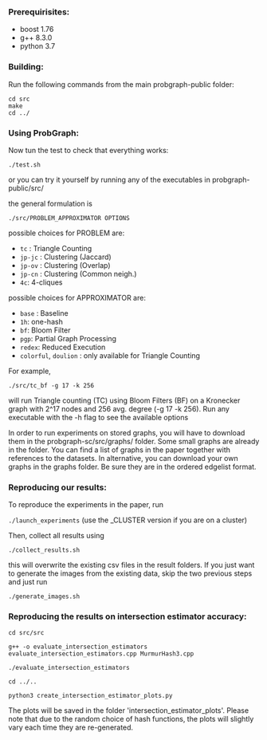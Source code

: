 ### Prerequirisites: #

  * boost 1.76
  * g++ 8.3.0
  * python 3.7

### Building: #

Run the following commands from the main probgraph-public folder:
```
cd src
make
cd ../ 
```

### Using ProbGraph: #

Now tun the test to check that everything works:

`./test.sh`

or you can try it yourself by running any of the executables in probgraph-public/src/

the general formulation is

`./src/PROBLEM_APPROXIMATOR OPTIONS`

possible choices for PROBLEM are:
  * `tc` : Triangle Counting
  * `jp-jc` : Clustering (Jaccard)
  * `jp-ov` : Clustering (Overlap)
  * `jp-cn` : Clustering (Common neigh.)
  * `4c`: 4-cliques

possible choices for APPROXIMATOR are:
  * `base` : Baseline
  * `1h`: one-hash
  * `bf`: Bloom Filter
  * `pgp`: Partial Graph Processing
  * `redex`: Reduced Execution
  * `colorful`, `doulion` : only available for Triangle Counting

For example, 

`./src/tc_bf -g 17 -k 256`

will run Triangle counting (TC) using Bloom Filters (BF) on a Kronecker graph with 2^17 nodes and 256 avg. degree (-g 17 -k 256).
Run any executable with the -h flag to see the available options

In order to run experiments on stored graphs, you will have to download them in the probgraph-sc/src/graphs/ folder. Some small graphs are already in the folder. You can find a list of graphs in the paper together with references to the datasets. In alternative, you can download your own graphs in the graphs folder. Be sure they are in the ordered edgelist format. 

### Reproducing our results: #

To reproduce the experiments in the paper, run 

`./launch_experiments` (use the _CLUSTER version if you are on a cluster) 

Then, collect all results using 

`./collect_results.sh`

this will overwrite the existing csv files in the result folders. If you just want to generate the images from the existing data, skip the two previous steps and just run

`./generate_images.sh`


### Reproducing the results on intersection estimator accuracy: #

`cd src/src`

`g++ -o evaluate_intersection_estimators evaluate_intersection_estimators.cpp MurmurHash3.cpp`

`./evaluate_intersection_estimators`

`cd ../..`

`python3 create_intersection_estimator_plots.py`

The plots will be saved in the folder 'intersection_estimator_plots'. Please note that due to the random choice of hash functions, the plots will slightly vary each time they are re-generated.
